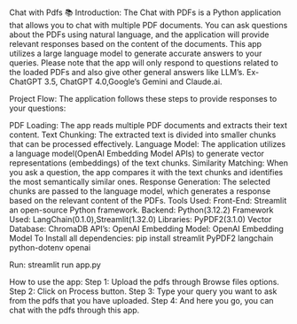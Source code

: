 Chat with Pdfs 📚
Introduction:
The Chat with PDFs is a Python application that allows you to chat with multiple PDF
documents. You can ask questions about the PDFs using natural language, and the
application will provide relevant responses based on the content of the documents. This app
utilizes a large language model to generate accurate answers to your queries. Please note that
the app will only respond to questions related to the loaded PDFs and also give other general
answers like LLM’s. Ex- ChatGPT 3.5, ChatGPT 4.0,Google’s Gemini and Claude.ai.

Project Flow:
The application follows these steps to provide responses to your questions:

PDF Loading: The app reads multiple PDF documents and extracts their text content.
Text Chunking: The extracted text is divided into smaller chunks that can be
processed effectively.
Language Model: The application utilizes a language model(OpenAI Embedding
Model APIs) to generate vector representations (embeddings) of the text chunks.
Similarity Matching: When you ask a question, the app compares it with the text
chunks and identifies the most semantically similar ones.
Response Generation: The selected chunks are passed to the language model, which
generates a response based on the relevant content of the PDFs.
Tools Used:
Front-End: Streamlit an open-source Python framework.
Backend: Python(3.12.2)
Framework Used: LangChain(0.1.0),Streamlit(1.32.0)
Libraries: PyPDF2(3.1.0)
Vector Database: ChromaDB
API’s: OpenAI
Embedding Model: OpenAI Embedding Model
To Install all dependencies:
pip install streamlit PyPDF2 langchain python-dotenv openai

Run:
streamlit run app.py

How to use the app:
Step 1: Upload the pdfs through Browse files options.
Step 2: Click on Process button.
Step 3: Type your query you want to ask from the pdfs that you have
uploaded.
Step 4: And here you go, you can chat with the pdfs through this app.
